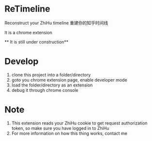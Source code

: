 # ReTimeline
Reconstruct your ZhiHu timeline 重建你的知乎时间线

It is a chrome extension

** It is still under construction**



# Develop
1. clone this project into a folder/directory
2. goto you chrome extension page, enable developer mode
3. load the folder/directory as an extension
4. debug it through chrome console

# Note
1. This extension reads your ZhiHu cookie to get request authorization token, so make sure you have logged in to ZhiHu
2. For more information on how this thing works, contact me
